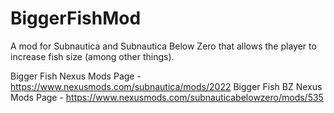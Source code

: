 # BiggerFishMod
A mod for Subnautica and Subnautica Below Zero that allows the player to increase fish size (among other things).

Bigger Fish Nexus Mods Page - https://www.nexusmods.com/subnautica/mods/2022
Bigger Fish BZ Nexus Mods Page - https://www.nexusmods.com/subnauticabelowzero/mods/535
